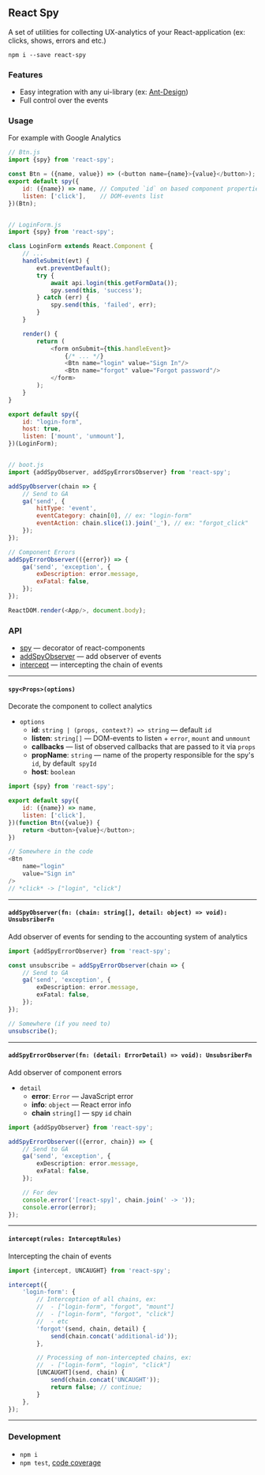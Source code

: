 React Spy
---------
A set of utilities for collecting UX-analytics of your React-application (ex: clicks, shows, errors and etc.)

```
npm i --save react-spy
```

### Features
 - Easy integration with any ui-library (ex: [Ant-Design](./examples/antd/))
 - Full control over the events


### Usage
For example with Google Analytics

```js
// Btn.js
import {spy} from 'react-spy';

const Btn = ({name, value}) => (<button name={name}>{value}</button>);
export default spy({
	id: ({name}) => name, // Computed `id` on based component properties
	listen: ['click'],    // DOM-events list
})(Btn);


// LoginForm.js
import {spy} from 'react-spy';

class LoginForm extends React.Component {
	// ...
	handleSubmit(evt) {
		evt.preventDefault();
		try {
			await api.login(this.getFormData());
			spy.send(this, 'success');
		} catch (err) {
			spy.send(this, 'failed', err);
		}
	}

	render() {
		return (
			<form onSubmit={this.handleEvent}>
				{/* ... */}
				<Btn name="login" value="Sign In"/>
				<Btn name="forgot" value="Forgot password"/>
			</form>
		);
	}
}

export default spy({
	id: "login-form",
	host: true,
	listen: ['mount', 'unmount'],
})(LoginForm);


// boot.js
import {addSpyObserver, addSpyErrorsObserver} from 'react-spy';

addSpyObserver(chain => {
	// Send to GA
	ga('send', {
		hitType: 'event',
		eventCategory: chain[0], // ex: "login-form"
		eventAction: chain.slice(1).join('_'), // ex: "forgot_click"
	});
});

// Component Errors
addSpyErrorObserver(({error}) => {
	ga('send', 'exception', {
		exDescription: error.message,
		exFatal: false,
	});
});

ReactDOM.render(<App/>, document.body);
```


### API
 - [spy](#spy) — decorator of react-components
 - [addSpyObserver](#addSpyObserver) — add observer of events
 - [intercept](#intercept) — intercepting the chain of events

---

<a name="spy"></a>
#### `spy<Props>(options)`
Decorate the component to collect analytics

 - `options`
   - **id**: `string | (props, context?) => string` — default `id`
   - **listen**: `string[]` — DOM-events to listen + `error`, `mount` and `unmount`
   - **callbacks** — list of observed callbacks that are passed to it via `props`
   - **propName**: `string` — name of the property responsible for the spy's `id`, by default` spyId`
   - **host**: `boolean`

```js
import {spy} from 'react-spy';

export default spy({
	id: ({name}) => name,
	listen: ['click'],
})(function Btn({value}) {
	return <button>{value}</button>;
})

// Somewhere in the code
<Btn
	name="login"
	value="Sign in"
/>
// *click* -> ["login", "click"]
```

---

<a name="addSpyObserver"></a>
#### `addSpyObserver(fn: (chain: string[], detail: object) => void): UnsubsriberFn`
Add observer of events for sending to the accounting system of analytics

```ts
import {addSpyErrorObserver} from 'react-spy';

const unsubscribe = addSpyErrorObserver(chain => {
	// Send to GA
	ga('send', 'exception', {
		exDescription: error.message,
		exFatal: false,
	});
});

// Somewhere (if you need to)
unsubscribe();
```

---

<a name="addSpyErrorObserver"></a>
#### `addSpyErrorObserver(fn: (detail: ErrorDetail) => void): UnsubsriberFn`
Add observer of component errors

 - `detail`
   - **error**: `Error` — JavaScript error
   - **info**: `object` — React error info
   - **chain** `string[]` — spy `id` chain

```ts
import {addSpyObserver} from 'react-spy';

addSpyErrorObserver(({error, chain}) => {
	// Send to GA
	ga('send', 'exception', {
		exDescription: error.message,
		exFatal: false,
	});

	// For dev
	console.error('[react-spy]', chain.join(' -> '));
	console.error(error);
});
```

---

<a name="intercept"></a>
#### `intercept(rules: InterceptRules)`
Intercepting the chain of events

```ts
import {intercept, UNCAUGHT} from 'react-spy';

intercept({
	'login-form': {
		// Interception of all chains, ex:
		//  - ["login-form", "forgot", "mount"]
		//  - ["login-form", "forgot", "click"]
		//  - etc
		'forgot'(send, chain, detail) {
			send(chain.concat('additional-id'));
		},

		// Processing of non-intercepted chains, ex:
		//  - ["login-form", "login", "click"]
		[UNCAUGHT](send, chain) {
			send(chain.concat('UNCAUGHT'));
			return false; // continue;
		}
	},
});
```

---


### Development

 - `npm i`
 - `npm test`, [code coverage](./coverage/lcov-report/index.html)
